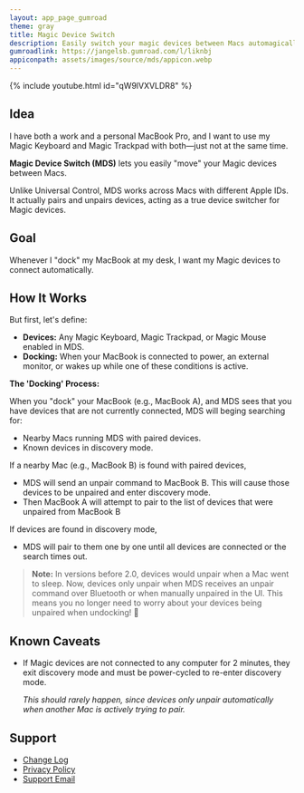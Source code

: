 ```yaml
---
layout: app_page_gumroad
theme: gray
title: Magic Device Switch
description: Easily switch your magic devices between Macs automagically
gumroadlink: https://jangelsb.gumroad.com/l/liknbj
appiconpath: assets/images/source/mds/appicon.webp
---
```


{% include youtube.html id="qW9lVXVLDR8" %}

## Idea

I have both a work and a personal MacBook Pro, and I want to use my Magic Keyboard and Magic Trackpad with both—just not at the same time.

**Magic Device Switch (MDS)** lets you easily "move" your Magic devices between Macs.

Unlike Universal Control, MDS works across Macs with different Apple IDs. It actually pairs and unpairs devices, acting as a true device switcher for Magic devices.


## Goal

Whenever I "dock" my MacBook at my desk, I want my Magic devices to connect automatically.


## How It Works

But first, let's define: 
- **Devices:** Any Magic Keyboard, Magic Trackpad, or Magic Mouse enabled in MDS.
- **Docking:** When your MacBook is connected to power, an external monitor, or wakes up while one of these conditions is active.

**The 'Docking' Process:**

When you "dock" your MacBook (e.g., MacBook A), and MDS sees that you have devices that are not currently connected, MDS will beging searching for:
   - Nearby Macs running MDS with paired devices.
   - Known devices in discovery mode.

If a nearby Mac (e.g., MacBook B) is found with paired devices,
- MDS will send an unpair command to MacBook B. This will cause those devices to be unpaired and enter discovery mode.
- Then MacBook A will attempt to pair to the list of devices that were unpaired from MacBook B

If devices are found in discovery mode,
- MDS will pair to them one by one until all devices are connected or the search times out.

> **Note:** In versions before 2.0, devices would unpair when a Mac went to sleep. Now, devices only unpair when MDS receives an unpair command over Bluetooth or when manually unpaired in the UI. This means you no longer need to worry about your devices being unpaired when undocking! 🎉


## Known Caveats

- If Magic devices are not connected to any computer for 2 minutes, they exit discovery mode and must be power-cycled to re-enter discovery mode.  

  _This should rarely happen, since devices only unpair automatically when another Mac is actively trying to pair._


## Support
- [Change Log](./mds/releases)
- [Privacy Policy](https://jangelsb.github.io/mds/privacy)
- <a href="mailto:nextcalc.feedback@gmail@@com?subject=MDS Website"
   onmouseover="this.href=this.href.replace('@@','.')">
   Support Email
</a>